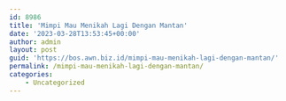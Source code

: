 ```yaml
---
id: 8986
title: 'Mimpi Mau Menikah Lagi Dengan Mantan'
date: '2023-03-28T13:53:45+00:00'
author: admin
layout: post
guid: 'https://bos.awn.biz.id/mimpi-mau-menikah-lagi-dengan-mantan/'
permalink: /mimpi-mau-menikah-lagi-dengan-mantan/
categories:
    - Uncategorized
---
```


